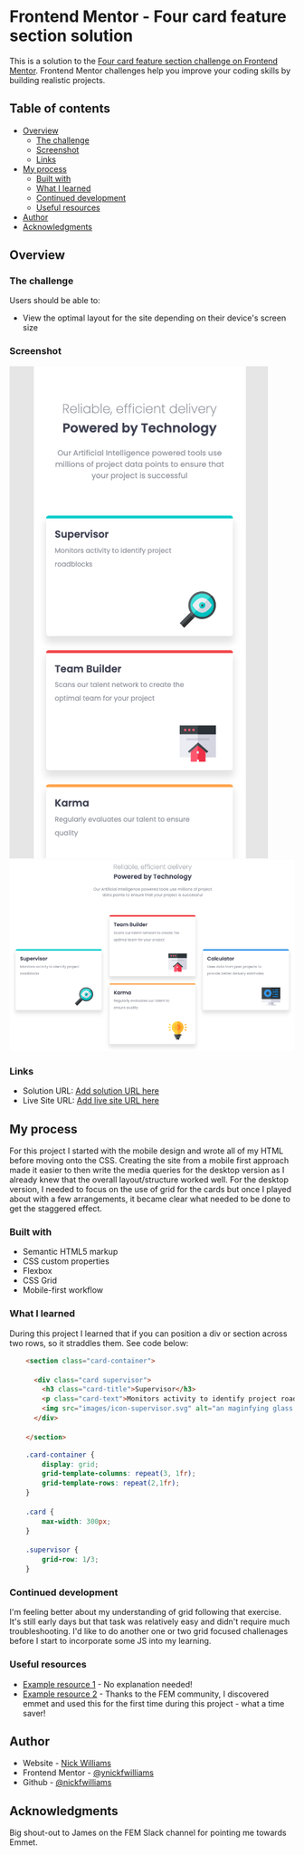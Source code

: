 # Frontend Mentor - Four card feature section solution

This is a solution to the [Four card feature section challenge on Frontend Mentor](https://www.frontendmentor.io/challenges/four-card-feature-section-weK1eFYK). Frontend Mentor challenges help you improve your coding skills by building realistic projects. 

## Table of contents

- [Overview](#overview)
  - [The challenge](#the-challenge)
  - [Screenshot](#screenshot)
  - [Links](#links)
- [My process](#my-process)
  - [Built with](#built-with)
  - [What I learned](#what-i-learned)
  - [Continued development](#continued-development)
  - [Useful resources](#useful-resources)
- [Author](#author)
- [Acknowledgments](#acknowledgments)

## Overview

### The challenge

Users should be able to:

- View the optimal layout for the site depending on their device's screen size

### Screenshot

![](images/screenshot-mobile.png)
![](images/screenshot-desktop.png)

### Links

- Solution URL: [Add solution URL here](https://github.com/nickfwilliams/frontend-mentor/tree/master/FourCardFeature)
- Live Site URL: [Add live site URL here](https://nickfwilliams.github.io/frontend-mentor/FourCardFeature/index.html)

## My process

For this project I started with the mobile design and wrote all of my HTML before moving onto the CSS. Creating the site from a mobile first approach made it easier to then write the media queries for the desktop version as I already knew that the overall layout/structure worked well. For the desktop version, I needed to focus on the use of grid for the cards but once I played about with a few arrangements, it became clear what needed to be done to get the staggered effect.

### Built with

- Semantic HTML5 markup
- CSS custom properties
- Flexbox
- CSS Grid
- Mobile-first workflow

### What I learned

During this project I learned that if you can position a div or section across two rows, so it straddles them. See code below:

```html
    <section class="card-container">

      <div class="card supervisor">
        <h3 class="card-title">Supervisor</h3>
        <p class="card-text">Monitors activity to identify project roadblocks</p>
        <img src="images/icon-supervisor.svg" alt="an maginfying glass with an eye looking through it">
      </div>

    </section>
```
```css
    .card-container {
        display: grid;
        grid-template-columns: repeat(3, 1fr);
        grid-template-rows: repeat(2,1fr);
    }

    .card {
        max-width: 300px;
    }

    .supervisor {
        grid-row: 1/3;
    }
```

### Continued development

I'm feeling better about my understanding of grid following that exercise. It's still early days but that task was relatively easy and didn't require much troubleshooting. I'd like to do another one or two grid focused challenages before I start to incorporate some JS into my learning.

### Useful resources

- [Example resource 1](https://css-tricks.com/snippets/css/complete-guide-grid/) - No explanation needed!
- [Example resource 2](https://docs.emmet.io/cheatsheet-a5.pdf) - Thanks to the FEM community, I discovered emmet and used this for the first time during this project - what a time saver!

## Author

- Website - [Nick Williams](https://nickfwilliams.co.uk)
- Frontend Mentor - [@ynickfwilliams](https://www.frontendmentor.io/profile/nickfwilliams)
- Github - [@nickfwilliams](https://github.com/nickfwilliams/)

## Acknowledgments

Big shout-out to James on the FEM Slack channel for pointing me towards Emmet.
